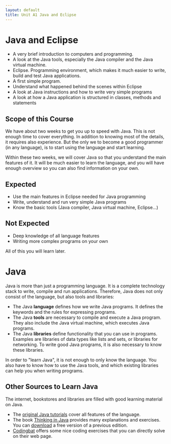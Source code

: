 ```yaml
---
layout: default
title: Unit A1 Java and Eclipse
---
```



# Java and Eclipse


* A very brief introduction to computers and programming.
* A look at the Java tools, especially the Java compiler and the Java virtual machine.
* Eclipse. Programming environment, which makes it much easier to write, build and test Java applications.
* A first simple program.
* Understand what happened behind the scenes within Eclipse
* A look at Java instructions and how to write very simple programs
* A look at how a Java application is structured in classes, methods and statements


## Scope of this Course

We have about two weeks to get you up to speed with Java. This is not enough time to cover everything. In addition to knowing most of the details, it requires also experience. But the only we to become a good programmer (in any language), is to start using the language and start learning.

Within these two weeks, we will cover Java so that you understand the main features of it. It will be much easier to learn the language, and you will have enough overview so you can also find information on your own.


## Expected 

* Use the main features in Eclipse needed for Java programming
* Write, understand and run very simple Java programs
* Know the basic tools (Java compiler, Java virtual machine, Eclipse...)


## Not Expected

* Deep knowledge of all language features
* Writing more complex programs on your own

All of this you will learn later.



# Java
Java is more than just a programming language. It is a complete technology stack to write, compile and run applications. Therefore, Java does not only consist of the language, but also tools and libraries:

* The Java **language** defines how we write Java programs. It defines the keywords and the rules for expressing programs. 
* The Java **tools** are necessary to compile and execute a Java program. They also include the Java virtual machine, which executes Java programs.
* The Java **libraries** define functionality that you can use in programs. Examples are libraries of data types like lists and sets, or libraries for networking. To write good Java programs, it is also necessary to know these libraries.

In order to "learn Java", it is not enough to only know the language. You also have to know how to use the Java tools, and which existing libraries can help you when writing programs.



## Other Sources to Learn Java

The internet, bookstores and libraries are filled with good learning material on Java. 

* The [original Java tutorials][oracle] cover all features of the language. 
* The book [Thinking in Java][tij] provides many explanations and exercises. You can [download] a free version of a previous edition.
* [Codingbat][codingbat] offers some nice coding exercises that you can directly solve on their web page.

[oracle]: http://docs.oracle.com/javase/tutorial/
[tij]: http://www.mindview.net/Books/TIJ/
[download]: http://www.mindviewinc.com/Books/downloads.html
[codingbat]: http://codingbat.com